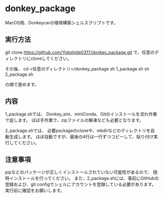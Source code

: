 # donkey_package

MacOS用、Donkeycarの環境構築シェルスクリプトです。

## 実行方法
git clone https://github.com/Yokohide0317/donkey_package.git
で、任意のディレクトリにcloneしてください。

その後、
cd <任意のディレクトリ>/donkey_package
sh 1_package.sh
sh 2_package.sh

の順で進めます。

## 内容

1_package.shでは、
Donkey_sim、miniConda、Gitのインストールを流れ作業で促します。
ほぼ手作業で、zipファイルの解凍なども必要となります。


2_package.shでは、
必要packageのcloneや、mkdirなどのディレクトリを自動生成します。
ほぼ自動ですが、最後の4行は一行ずつコピーして、貼り付け実行してください。

## 注意事項
pipなどのパッケージが正しくインストールされていない可能性があるので、
随時インストールを行ってください。
また、2_package.shには、事前にGitHubの登録および、git configでシェルにアカウントを登録している必要があります。
実行前に確認をお願いします。
